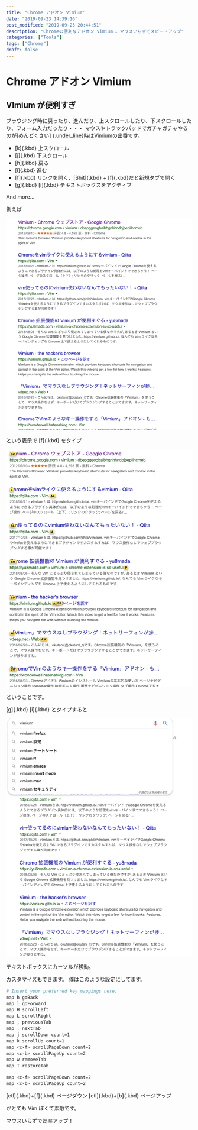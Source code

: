```yaml
---
title: "Chrome アドオン Vimium"
date: "2019-09-23 14:39:16"
post_modified: "2019-09-23 20:44:51"
description: "Chromeの便利なアドオン Vimium 。マウスいらずでスピードアップ"
categories: ["Tools"]
tags: ["Chrome"]
draft: false
---
```


# Chrome アドオン Vimium

## VImium が便利すぎ

ブラウジング時に戻ったり、進んだり、上スクロールしたり、下スクロールしたり、フォーム入力だったり・・・ マウスやトラックパッドでガチャガチャやるのが[めんどくさい]
{.under_line}時は[Vimium](https://chrome.google.com/webstore/detail/vimium/dbepggeogbaibhgnhhndojpepiihcmeb?hl=ja)の出番です。

- [k]{.kbd} 上スクロール
- [j]{.kbd} 下スクロール
- [h]{.kbd} 戻る
- [l]{.kbd} 進む
- [f]{.kbd} リンクを開く、[Shit]{.kbd} + [f]{.kbd}だと新規タブで開く
- [g]{.kbd} [i]{.kbd} テキストボックスをアクティブ

And more\...

例えば

![](images/Screen-Shot-2019-09-22-at-10.46.29.png)

という表示で [f]{.kbd} をタイプ

![](images/Screen-Shot-2019-09-22-at-10.46.43.png)

ということです。

[g]{.kbd} [i]{.kbd} とタイプすると

![](images/Screen-Shot-2019-09-22-at-10.52.58.png)

テキストボックスにカーソルが移動。

カスタマイズもできます。 僕はこのような設定にしてます。

```bash
# Insert your preferred key mappings here.
map h goBack
map l goForward
map H scrollLeft
map L scrollRight
map , previousTab
map . nextTab
map j scrollDown count=1
map k scrollUp count=1
map <c-f> scrollPageDown count=2
map <c-b> scrollPageUp count=2
map w removeTab
map T restoreTab
```

```bash
map <c-f> scrollPageDown count=2
map <c-b> scrollPageUp count=2
```

[ctl]{.kbd}+[f]{.kbd} ページダウン
[ctl]{.kbd}+[b]{.kbd} ページアップ

がとても Vim ぽくて素敵です。

マウスいらずで効率アップ！
